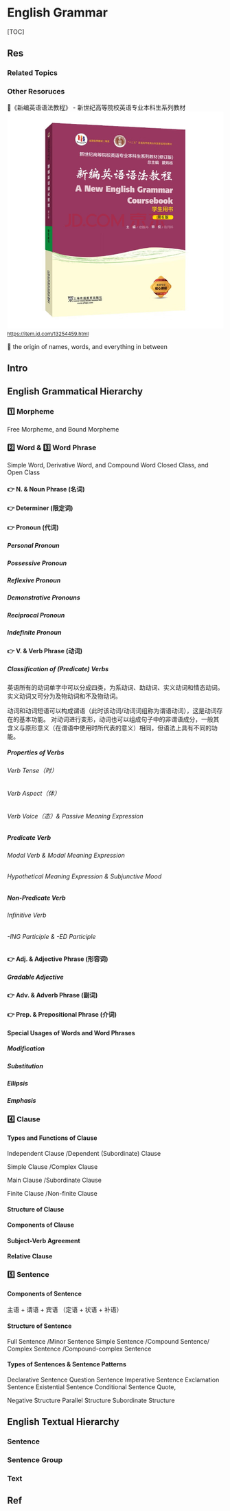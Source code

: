 # English Grammar

[TOC]



## Res
### Related Topics


### Other Resoruces
📖《新编英语语法教程》 - 新世纪高等院校英语专业本科生系列教材
![|400](../../../../../../Assets/Pics/49bb5539d6b84958.jpg)
<small>https://item.jd.com/13254459.html</small>

📖 the origin of names, words, and everything in between



## Intro



## English Grammatical Hierarchy

### 1️⃣ Morpheme
Free Morpheme, and Bound Morpheme


### 2️⃣ Word & 3️⃣ Word Phrase

Simple Word, Derivative Word, and Compound Word
Closed Class, and Open Class

#### 👉 N. & Noun Phrase (名词)

#### 👉 Determiner (限定词)

#### 👉 Pronoun (代词)
##### Personal Pronoun
##### Possessive Pronoun
##### Reflexive Pronoun
##### Demonstrative Pronouns
##### Reciprocal Pronoun
##### Indefinite Pronoun

#### 👉 V. & Verb Phrase (动词)
##### Classification of (Predicate) Verbs
英语所有的动词单字中可以分成四类，为系动词、助动词、实义动词和情态动词。实义动词又可分为及物动词和不及物动词。

动词和动词短语可以构成谓语（此时该动词/动词词组称为谓语动词），这是动词存在的基本功能。
对动词进行变形，动词也可以组成句子中的非谓语成分，一般其含义与原形意义（在谓语中使用时所代表的意义）相同，但语法上具有不同的功能。
##### Properties of Verbs
###### Verb Tense（时）
###### Verb Aspect（体）
###### Verb Voice（态）& Passive Meaning Expression
##### Predicate Verb
###### Modal Verb & Modal Meaning  Expression
###### Hypothetical Meaning Expression & Subjunctive Mood
##### Non-Predicate Verb
###### Infinitive Verb
###### -ING Participle & -ED Participle
#### 👉 Adj. & Adjective Phrase (形容词)
##### Gradable Adjective

#### 👉 Adv. & Adverb Phrase (副词)

#### 👉 Prep. & Prepositional Phrase (介词)
#### Special Usages of Words and Word Phrases
##### Modification
##### Substitution
##### Ellipsis
##### Emphasis

### 4️⃣ Clause
#### Types and Functions of Clause
Independent Clause /Dependent (Subordinate) Clause

Simple Clause /Complex Clause

Main Clause /Subordinate Clause

Finite Clause /Non-finite Clause

#### Structure of Clause

#### Components of Clause

#### Subject-Verb Agreement
#### Relative Clause


### 5️⃣ Sentence
#### Components of Sentence
主语 + 谓语 + 宾语
（定语 + 状语 + 补语）

#### Structure of Sentence
Full Sentence /Minor Sentence
Simple Sentence /Compound Sentence/ Complex Sentence /Compound-complex Sentence

#### Types of Sentences & Sentence Patterns
Declarative Sentence
Question Sentence
Imperative Sentence
Exclamation Sentence
Existential Sentence
Conditional Sentence
Quote,

Negative Structure
Parallel Structure
Subordinate Structure



## English Textual Hierarchy
### Sentence


### Sentence Group



### Text



## Ref
